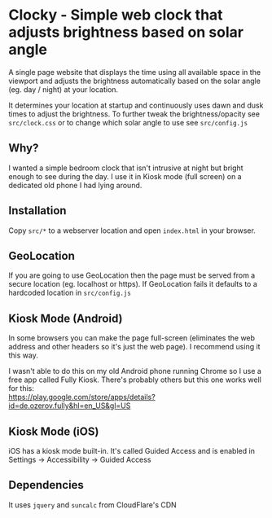 # Clocky - Simple web clock that adjusts brightness based on solar angle
A single page website that displays the time using all available space in the viewport and adjusts the brightness automatically based on the solar angle (eg. day / night) at your location.

It determines your location at startup and continuously uses dawn and dusk times to adjust the brightness. To further tweak the brightness/opacity see `src/clock.css` or to change which solar angle to use see `src/config.js`

## Why?
I wanted a simple bedroom clock that isn't intrusive at night but bright enough to see during the day. I use it in Kiosk mode (full screen) on a dedicated old phone I had lying around. 

## Installation
Copy `src/*` to a webserver location and open `index.html` in your browser.

## GeoLocation
If you are going to use GeoLocation then the page must be served from a secure location (eg. localhost or https). If GeoLocation fails it defaults to a hardcoded location in `src/config.js`

## Kiosk Mode (Android)
In some browsers you can make the page full-screen (eliminates the web address and other headers so it's just the web page). I recommend using it this way.

I wasn't able to do this on my old Android phone running Chrome so I use a free app called Fully Kiosk. There's probably others but this one works well for this:<br>https://play.google.com/store/apps/details?id=de.ozerov.fully&hl=en_US&gl=US

## Kiosk Mode (iOS)
iOS has a kiosk mode built-in. It's called Guided Access and is enabled in Settings -> Accessibility -> Guided Access

## Dependencies
It uses `jquery` and `suncalc` from CloudFlare's CDN

